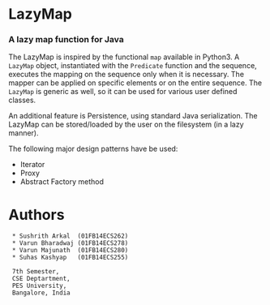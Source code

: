 # LazyMap
### A lazy map function for Java

The LazyMap is inspired by the functional `map` available in Python3. A `LazyMap` object, instantiated with the `Predicate` function and the sequence, executes the mapping on the sequence only when it is necessary. The mapper can be applied on specific elements or on the entire sequence. The `LazyMap` is generic as well, so it can be used for various user defined classes.

An additional feature is Persistence, using standard Java serialization. The LazyMap can be stored/loaded by the user on the filesystem (in a lazy manner).

The following major design patterns have be used:

* Iterator
* Proxy
* Abstract Factory method

# Authors

```text
 * Sushrith Arkal  (01FB14ECS262)
 * Varun Bharadwaj (01FB14ECS278)
 * Varun Majunath  (01FB14ECS280)
 * Suhas Kashyap   (01FB14ECS255)

 7th Semester,
 CSE Deptartment,
 PES University, 
 Bangalore, India
```